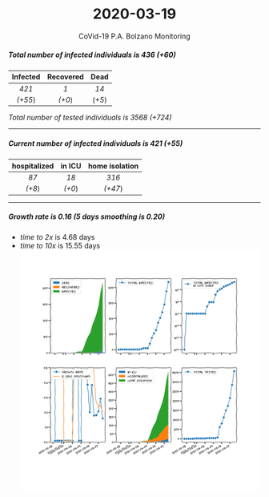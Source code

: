 <div align='center'>

# 2020-03-19
CoVid-19 P.A. Bolzano Monitoring
</div>

##### Total number of infected individuals is 436 (+60)
Infected | Recovered | Dead
:---: | :---: | :---:
*421* | *1* | *14*
*(+55*) | *(+0*) | (*+5*)

*Total number of tested individuals is 3568 (+724)*
***
##### Current number of infected individuals is 421 (+55)
hospitalized | in ICU | home isolation
:---: | :---: | :---:
*87* |*18* |*316*
*(+8*) |*(+0*) |*(+47*)
***
##### Growth rate is 0.16 (5 days smoothing is 0.20)
- *time to 2x* is 4.68 days
- *time to 10x* is 15.55 days
![stats][stats]

[stats]: stats_P.A.Bolzano.png
